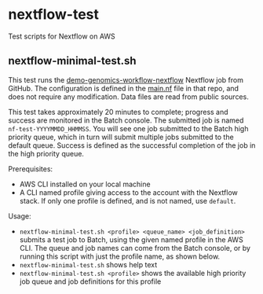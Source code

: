 # nextflow-test
Test scripts for Nextflow on AWS

## nextflow-minimal-test.sh

This test runs the [demo-genomics-workflow-nextflow](https://github.com/wleepang/demo-genomics-workflow-nextflow) Nextflow job from GitHub.  The configuration is defined in the [main.nf](https://github.com/wleepang/demo-genomics-workflow-nextflow/blob/master/main.nf) file in that repo, and does not require any modification.  Data files are read from public sources.  

This test takes approximately 20 minutes to complete; progress and success are monitored in the Batch console.  The submitted job is named `nf-test-YYYYMMDD_HHMMSS`.  You will see one job submitted to the Batch high priority queue, which in turn will submit multiple jobs submitted to the default queue.  Success is defined as the successful completion of the job in the high priority queue.

Prerequisites:
* AWS CLI installed on your local machine
* A CLI named profile giving access to the account with the Nextflow stack.  If only one profile is defined, and is not named, use `default`.

Usage:
* `nextflow-minimal-test.sh <profile> <queue_name> <job_definition>` submits a test job to Batch, using the given named profile in the AWS CLI.  The queue and job names can come from the Batch console, or by running this script with just the profile name, as shown below.
* `nextflow-minimal-test.sh` shows help text
* `nextflow-minimal-test.sh <profile>` shows the available high priority job queue and job definitions for this profile